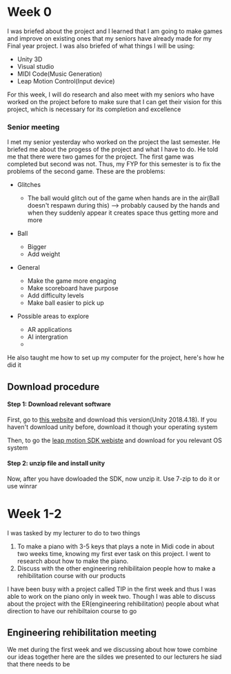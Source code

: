 # Week 0
I was briefed about the project and I learned that I am going to make games and improve on existing ones that my seniors have already made for my Final year project.
 I was also briefed of what things I will be using:
 * Unity 3D
 * Visual studio
 * MIDI Code(Music Generation)
  * Leap Motion Control(Input device)

For this week, I will do research and also meet with my seniors who have worked on the project before to make sure that I can get their vision for this project, which is necessary for its completion and excellence

### Senior meeting
I met my senior yesterday who worked on the project the last semester. He briefed me about the progess of the project and what I have to do. He told me that there were two games for the project. The first game was completed but second was not. Thus, my FYP for this semester is to fix the problems of the second game.
These are the problems:
* Glitches
	* The ball would glitch out of the game when hands are in the air(Ball doesn't respawn during this) --> probably caused by the hands and when they suddenly appear it creates space thus getting more and more

* Ball       
	* Bigger
	* Add weight

* General
	* Make the game more engaging
	* Make scoreboard have purpose
	* Add difficulty levels
	* Make ball easier to pick up
* Possible areas to explore
	* AR applications
	* AI intergration
	* 

He also taught me how to set up my computer for the project, here's how he did it
## Download procedure

#### Step 1: Download relevant software
First, go to [this website](https://unity3d.com/get-unity/download/archive) and download this version(Unity 2018.4.18). If you haven't download unity before, download it though your operating system

Then, to go the [leap motion SDK webiste](https://developer.leapmotion.com/sdk-leap-motion-controller/) and download for you relevant OS system

#### Step 2: unzip file and install unity
Now, after you have dowloaded the SDK, now unzip it. Use 7-zip to do it or use winrar


# Week 1-2
I was tasked by my lecturer to do to two things 
1. To make a piano with 3-5 keys that plays a note in Midi code in about two weeks time, knowing my first ever task on this project. I went to research about how to make the piano.
2. Discuss with the other engineering rehibilitaion people how to make a rehibilitation course with our products

I have been busy with a project called TIP in the first week and thus I was able to work on the piano only in week two. Though I was able to discuss about the project with the ER(engineering rehibilitation) people about what direction to have our rehibiltaion course to go

## Engineering rehibilitation meeting
We met during the first week and we  discussing about how towe combine our ideas together here are the sildes we presented to our lecturers
he siad that there needs to be 
<!--stackedit_data:
eyJoaXN0b3J5IjpbLTIwMjQ3ODEzMzAsNDEyNDc3MDI4LDY1Nz
Q4NTE2MCwtMTI4MzA4OTc1NSwtMTIyMDE2NDc4OSw0NzIzMzEz
NTUsOTQwNjM5MzI5LDEzMjY1MDE3NTQsLTE2NjkzMjM0MDcsLT
Q0ODI1NDA0NywtOTc5MjIyNTc3LC04ODM2NDAxLC0xNDcxNzAw
MjU1LC02NTg2NDk1NTIsLTIwMDU2NzUzODEsLTE5NDg1NjgyND
gsNDYzOTc0NCw1NzQ5MzE1NDIsNTcxODE1Mzc3XX0=
-->